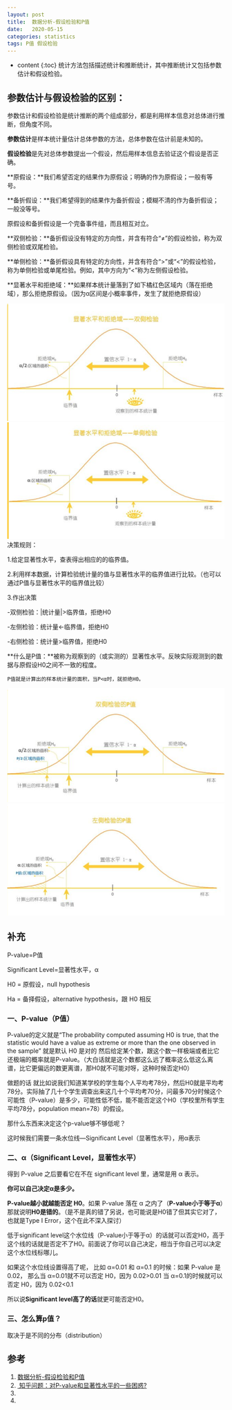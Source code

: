 ```yaml
---
layout: post
title:  数据分析-假设检验和P值
date:   2020-05-15
categories: statistics 
tags: P值 假设检验
---
```

* content
{:toc}
统计方法包括描述统计和推断统计，其中推断统计又包括参数估计和假设检验。













## **参数估计与假设检验的区别**：

参数估计和假设检验是统计推断的两个组成部分，都是利用样本信息对总体进行推断，但角度不同。

**参数估计**是样本统计量估计总体参数的方法，总体参数在估计前是未知的。

**假设检验**是先对总体参数提出一个假设，然后用样本信息去验证这个假设是否正确。



**原假设：**我们希望否定的结果作为原假设；明确的作为原假设；一般有等号。

**备折假设：**我们希望得到的结果作为备折假设；模糊不清的作为备折假设；一般没等号。

原假设和备折假设是一个完备事件组，而且相互对立。

**双侧检验：**备折假设没有特定的方向性，并含有符合“≠”的假设检验，称为双侧检验或双尾检验。

**单侧检验：**备折假设具有特定的方向性，并含有符合“>”或“<”的假设检验，称为单侧检验或单尾检验。例如，其中方向为“<”称为左侧假设检验。

**显著水平和拒绝域：**如果样本统计量落到了如下橘红色区域内（落在拒绝域），那么拒绝原假设。（因为α区间是小概率事件，发生了就拒绝原假设）



<center><img src="https://raw.githubusercontent.com/HG1227/image/master/img_tuchuang/20200515085027.png"></center>
<center><img src="https://raw.githubusercontent.com/HG1227/image/master/img_tuchuang/20200515085243.png"></center>
决策规则：

1.给定显著性水平，查表得出相应的的临界值。

2.利用样本数据，计算检验统计量的值与显著性水平的临界值进行比较。（也可以通过P值与显著性水平的临界值比较）

3.作出决策

-双侧检验：\|统计量\|>临界值，拒绝H0

-左侧检验：统计量<-临界值，拒绝H0

-右侧检验：统计量>临界值，拒绝H0



**什么是P值：**被称为观察到的（或实测的）显著性水平。反映实际观测到的数据与原假设H0之间不一致的程度。

```text
P值就是计算出的样本统计量的面积，当P<α时，就拒绝H0。
```



<center><img src="https://raw.githubusercontent.com/HG1227/image/master/img_tuchuang/20200515085604.png"></center>
<center><img src="https://raw.githubusercontent.com/HG1227/image/master/img_tuchuang/20200515085720.png"></center>


## 补充

P-value=P值

Significant Level=显著性水平，α

H0 = 原假设，null hypothesis

Ha = 备择假设，alternative hypothesis，跟 H0 相反



### 一、P-value（P值）

P-value的定义就是“The probability computed assuming H0 is true, that the statistic would have a value as extreme or more than the one observed in the sample”
就是默认 H0 是对的 然后给定某个数，跟这个数一样极端或者比它还极端的概率就是P-value。（大白话就是这个数都这么远了概率这么低这么离谱，比它更偏远的数更离谱，那H0就不可能对呀，这种时候否定H0）

做题的话 就比如说我们知道某学校的学生每个人平均考78分，然后H0就是平均考78分。实际抽了几十个学生调查出来这几十个平均考70分，问最多70分时候这个可能性（P-value）是多少，可能性低不低，能不能否定这个H0（学校里所有学生平均78分，population mean=78）的假设。

那什么东西来决定这个p-value够不够低呢？

这时候我们需要一条水位线—Significant Level（显著性水平），用α表示





### 二、α（Significant Level，显著性水平）

得到 P-value 之后要看它在不在 significant level 里，通常是用 α 表示。

**你可以自己决定α是多少。**

**P-value越小就越能否定 H0**。如果 P-value 落在 α 之内了（**P-value小于等于α**）那就说明**H0是错的**。（是不是真的错了另说，也可能说是H0错了但其实它对了，也就是Type I Error，这个在此不深入探讨）

低于significant level这个水位线（P-value小于等于α）的话就可以否定H0，高于这个线的话就是否定不了H0。前面说了你可以自己决定，相当于你自己可以决定这个水位线标哪儿。

如果这个水位线设置得高了呢，
比如 α=0.01 和 α=0.1 的时候：如果 P-value 是0.02，
那么当 α=0.01就不可以否定 H0，因为 0.02>0.01
当 α=0.1的时候就可以否定 H0，因为 0.02<0.1

所以说**Significant level高了的话**就更可能否定H0。



### 三、怎么算p值？

取决于是不同的分布（distribution）



## 参考

1. <a href="https://zhuanlan.zhihu.com/p/31424138" blank="">数据分析-假设检验和P值</a> 
2. <a href="https://www.zhihu.com/question/23680352/answer/144892542" blank=""> 知乎问题：对P-value和显著性水平的一些困惑?</a> 
3. <a href="" blank=""></a>
4. <a href="" blank=""></a>